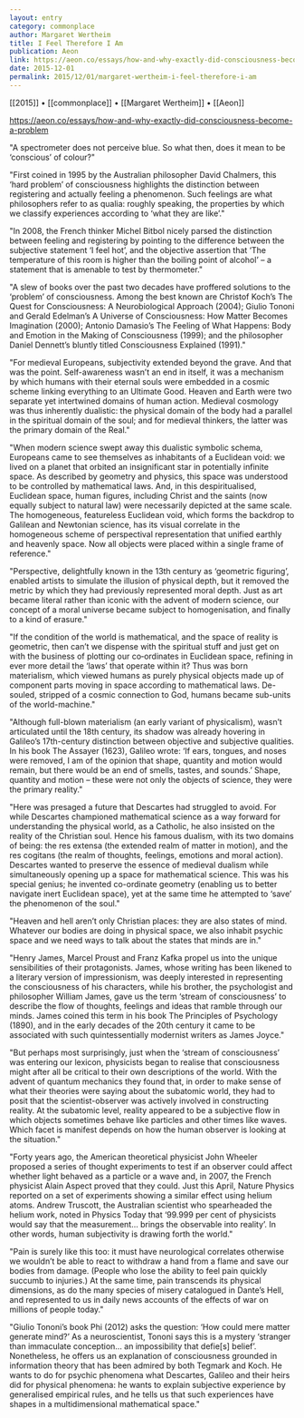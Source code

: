 ```yaml
---
layout: entry
category: commonplace
author: Margaret Wertheim
title: I Feel Therefore I Am
publication: Aeon
link: https://aeon.co/essays/how-and-why-exactly-did-consciousness-become-a-problem
date: 2015-12-01
permalink: 2015/12/01/margaret-wertheim-i-feel-therefore-i-am
---
```


[[2015]] • [[commonplace]] • [[Margaret Wertheim]] • [[Aeon]]

https://aeon.co/essays/how-and-why-exactly-did-consciousness-become-a-problem

"A spectrometer does not perceive blue. So what then, does it mean to be ‘conscious’ of colour?"
 
"First coined in 1995 by the Australian philosopher David Chalmers, this ‘hard problem’ of consciousness highlights the distinction between registering and actually feeling a phenomenon. Such feelings are what philosophers refer to as qualia: roughly speaking, the properties by which we classify experiences according to ‘what they are like’."

"In 2008, the French thinker Michel Bitbol nicely parsed the distinction between feeling and registering by pointing to the difference between the subjective statement ‘I feel hot’, and the objective assertion that ‘The temperature of this room is higher than the boiling point of alcohol’ – a statement that is amenable to test by thermometer."

"A slew of books over the past two decades have proffered solutions to the ‘problem’ of consciousness. Among the best known are Christof Koch’s The Quest for Consciousness: A Neurobiological Approach (2004); Giulio Tononi and Gerald Edelman’s A Universe of Consciousness: How Matter Becomes Imagination (2000); Antonio Damasio’s The Feeling of What Happens: Body and Emotion in the Making of Consciousness (1999); and the philosopher Daniel Dennett’s bluntly titled Consciousness Explained (1991)."

"For medieval Europeans, subjectivity extended beyond the grave. And that was the point. Self-awareness wasn’t an end in itself, it was a mechanism by which humans with their eternal souls were embedded in a cosmic scheme linking everything to an Ultimate Good. Heaven and Earth were two separate yet intertwined domains of human action. Medieval cosmology was thus inherently dualistic: the physical domain of the body had a parallel in the spiritual domain of the soul; and for medieval thinkers, the latter was the primary domain of the Real."

"When modern science swept away this dualistic symbolic schema, Europeans came to see themselves as inhabitants of a Euclidean void: we lived on a planet that orbited an insignificant star in potentially infinite space. As described by geometry and physics, this space was understood to be controlled by mathematical laws. And, in this despiritualised, Euclidean space, human figures, including Christ and the saints (now equally subject to natural law) were necessarily depicted at the same scale. The homogeneous, featureless Euclidean void, which forms the backdrop to Galilean and Newtonian science, has its visual correlate in the homogeneous scheme of perspectival representation that unified earthly and heavenly space. Now all objects were placed within a single frame of reference."

"Perspective, delightfully known in the 13th century as ‘geometric figuring’, enabled artists to simulate the illusion of physical depth, but it removed the metric by which they had previously represented moral depth. Just as art became literal rather than iconic with the advent of modern science, our concept of a moral universe became subject to homogenisation, and finally to a kind of erasure."

"If the condition of the world is mathematical, and the space of reality is geometric, then can’t we dispense with the spiritual stuff and just get on with the business of plotting our co‑ordinates in Euclidean space, refining in ever more detail the ‘laws’ that operate within it? Thus was born materialism, which viewed humans as purely physical objects made up of component parts moving in space according to mathematical laws. De-souled, stripped of a cosmic connection to God, humans became sub-units of the world-machine."

"Although full-blown materialism (an early variant of physicalism), wasn’t articulated until the 18th century, its shadow was already hovering in Galileo’s 17th-century distinction between objective and subjective qualities. In his book The Assayer (1623), Galileo wrote: ‘If ears, tongues, and noses were removed, I am of the opinion that shape, quantity and motion would remain, but there would be an end of smells, tastes, and sounds.’ Shape, quantity and motion – these were not only the objects of science, they were the primary reality."

"Here was presaged a future that Descartes had struggled to avoid. For while Descartes championed mathematical science as a way forward for understanding the physical world, as a Catholic, he also insisted on the reality of the Christian soul. Hence his famous dualism, with its two domains of being: the res extensa (the extended realm of matter in motion), and the res cogitans (the realm of thoughts, feelings, emotions and moral action). Descartes wanted to preserve the essence of medieval dualism while simultaneously opening up a space for mathematical science. This was his special genius; he invented co-ordinate geometry (enabling us to better navigate inert Euclidean space), yet at the same time he attempted to ‘save’ the phenomenon of the soul."

"Heaven and hell aren’t only Christian places: they are also states of mind. Whatever our bodies are doing in physical space, we also inhabit psychic space and we need ways to talk about the states that minds are in."
 
"Henry James, Marcel Proust and Franz Kafka propel us into the unique sensibilities of their protagonists. James, whose writing has been likened to a literary version of impressionism, was deeply interested in representing the consciousness of his characters, while his brother, the psychologist and philosopher William James, gave us the term ‘stream of consciousness’ to describe the flow of thoughts, feelings and ideas that ramble through our minds. James coined this term in his book The Principles of Psychology (1890), and in the early decades of the 20th century it came to be associated with such quintessentially modernist writers as James Joyce."

"But perhaps most surprisingly, just when the ‘stream of consciousness’ was entering our lexicon, physicists began to realise that consciousness might after all be critical to their own descriptions of the world. With the advent of quantum mechanics they found that, in order to make sense of what their theories were saying about the subatomic world, they had to posit that the scientist-observer was actively involved in constructing reality. At the subatomic level, reality appeared to be a subjective flow in which objects sometimes behave like particles and other times like waves. Which facet is manifest depends on how the human observer is looking at the situation."

"Forty years ago, the American theoretical physicist John Wheeler proposed a series of thought experiments to test if an observer could affect whether light behaved as a particle or a wave and, in 2007, the French physicist Alain Aspect proved that they could. Just this April, Nature Physics reported on a set of experiments showing a similar effect using helium atoms. Andrew Truscott, the Australian scientist who spearheaded the helium work, noted in Physics Today that ‘99.999 per cent of physicists would say that the measurement… brings the observable into reality’. In other words, human subjectivity is drawing forth the world."

"Pain is surely like this too: it must have neurological correlates otherwise we wouldn’t be able to react to withdraw a hand from a flame and save our bodies from damage. (People who lose the ability to feel pain quickly succumb to injuries.) At the same time, pain transcends its physical dimensions, as do the many species of misery catalogued in Dante’s Hell, and represented to us in daily news accounts of the effects of war on millions of people today."

"Giulio Tononi’s book Phi (2012) asks the question: ‘How could mere matter generate mind?’ As a neuroscientist, Tononi says this is a mystery ‘stranger than immaculate conception… an impossibility that defie[s] belief’. Nonetheless, he offers us an explanation of consciousness grounded in information theory that has been admired by both Tegmark and Koch. He wants to do for psychic phenomena what Descartes, Galileo and their heirs did for physical phenomena: he wants to explain subjective experience by generalised empirical rules, and he tells us that such experiences have shapes in a multidimensional mathematical space."
